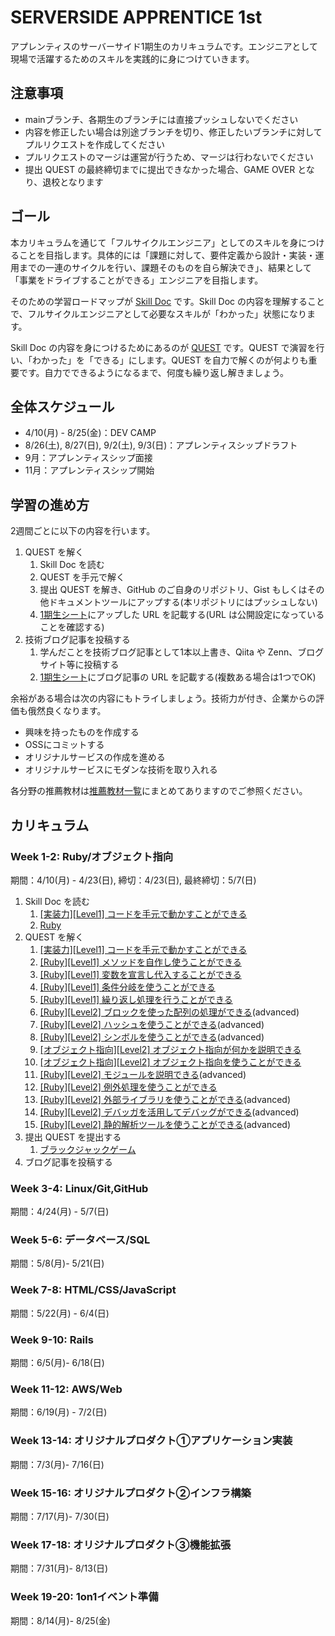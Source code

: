 # SERVERSIDE APPRENTICE 1st

アプレンティスのサーバーサイド1期生のカリキュラムです。エンジニアとして現場で活躍するためのスキルを実践的に身につけていきます。

## 注意事項

- mainブランチ、各期生のブランチには直接プッシュしないでください
- 内容を修正したい場合は別途ブランチを切り、修正したいブランチに対してプルリクエストを作成してください
- プルリクエストのマージは運営が行うため、マージは行わないでください
- 提出 QUEST の最終締切までに提出できなかった場合、GAME OVER となり、退校となります

## ゴール

本カリキュラムを通じて「フルサイクルエンジニア」としてのスキルを身につけることを目指します。具体的には「課題に対して、要件定義から設計・実装・運用までの一連のサイクルを行い、課題そのものを自ら解決でき」、結果として「事業をドライブすることができる」エンジニアを目指します。

そのための学習ロードマップが [Skill Doc](skilldoc)  です。Skill Doc の内容を理解することで、フルサイクルエンジニアとして必要なスキルが「わかった」状態になります。

Skill Doc の内容を身につけるためにあるのが [QUEST](quest) です。QUEST で演習を行い、「わかった」を「できる」にします。QUEST を自力で解くのが何よりも重要です。自力でできるようになるまで、何度も繰り返し解きましょう。

## 全体スケジュール

- 4/10(月) - 8/25(金)：DEV CAMP
- 8/26(土), 8/27(日), 9/2(土), 9/3(日)：アプレンティスシップドラフト
- 9月：アプレンティスシップ面接
- 11月：アプレンティスシップ開始

## 学習の進め方

2週間ごとに以下の内容を行います。

1. QUEST を解く
   1. Skill Doc を読む
   2. QUEST を手元で解く
   3. 提出 QUEST を解き、GitHub のご自身のリポジトリ、Gist もしくはその他ドキュメントツールにアップする(本リポジトリにはプッシュしない)
   4. [1期生シート](https://docs.google.com/spreadsheets/d/1C_503tZJnw7BQI1J_IcXPwme6kaX5wNNt1PQgVMqUS0/edit?usp=sharing)にアップした URL を記載する(URL は公開設定になっていることを確認する)
2. 技術ブログ記事を投稿する
   1. 学んだことを技術ブログ記事として1本以上書き、Qiita や Zenn、ブログサイト等に投稿する
   2. [1期生シート](https://docs.google.com/spreadsheets/d/1C_503tZJnw7BQI1J_IcXPwme6kaX5wNNt1PQgVMqUS0/edit?usp=sharing)にブログ記事の URL を記載する(複数ある場合は1つでOK)

余裕がある場合は次の内容にもトライしましょう。技術力が付き、企業からの評価も俄然良くなります。

- 興味を持ったものを作成する
- OSSにコミットする
- オリジナルサービスの作成を進める
- オリジナルサービスにモダンな技術を取り入れる

各分野の推薦教材は[推薦教材一覧](RESOURCES.md)にまとめてありますのでご参照ください。

## カリキュラム

### Week 1-2: Ruby/オブジェクト指向

期間：4/10(月) - 4/23(日), 締切：4/23(日), 最終締切：5/7(日)

1. Skill Doc を読む
   1. [[実装力][Level1] コードを手元で動かすことができる](/skilldoc/technical_skills/coding_skills/RUN_CODE.md)
   2. [Ruby](/skilldoc/technologies/RUBY.md)
2. QUEST を解く
   1. [[実装力][Level1] コードを手元で動かすことができる](/quest/technical_skills/coding_skills/RUN_CODE.md)
   2. [[Ruby][Level1] メソッドを自作し使うことができる](/quest/technologies/ruby/METHOD.md)
   3. [[Ruby][Level1] 変数を宣言し代入することができる](/quest/technologies/ruby/VARIABLE.md)
   4. [[Ruby][Level1] 条件分岐を使うことができる](/quest/technologies/ruby/CONDITIONAL_EXECUTION.md)
   5. [[Ruby][Level1] 繰り返し処理を行うことができる](/quest/technologies/ruby/LOOP.md)
   6. [[Ruby][Level2] ブロックを使った配列の処理ができる](/quest/technologies/ruby/BLOCK.md)(advanced)
   7. [[Ruby][Level2] ハッシュを使うことができる](/quest/technologies/ruby/HASH.md)(advanced)
   8. [[Ruby][Level2] シンボルを使うことができる](/quest/technologies/ruby/SYMBOL.md)(advanced)
   9. [[オブジェクト指向][Level2] オブジェクト指向が何かを説明できる](/quest/technologies/object_oriented/OBJECT_ORIENTED_EXPLAIN.md)
   10. [[オブジェクト指向][Level2] オブジェクト指向を使うことができる](/quest/technologies/object_oriented/OBJECT_ORIENTED_DEVELOPMENT.md)
   11. [[Ruby][Level2] モジュールを説明できる](/quest/technologies/ruby/MODULE.md)(advanced)
   12. [[Ruby][Level2] 例外処理を使うことができる](/quest/technologies/ruby/EXCEPTION.md)
   13. [[Ruby][Level2] 外部ライブラリを使うことができる](/quest/technologies/ruby/LIBRARY.md)(advanced)
   14. [[Ruby][Level2] デバッガを活用してデバッグができる](/quest/technologies/ruby/DEBUGGER.md)(advanced)
   15. [[Ruby][Level2] 静的解析ツールを使うことができる](/quest/technologies/ruby/STATIC_ANALYSIS.md)(advanced)
3. 提出 QUEST を提出する
   1. [ブラックジャックゲーム](/quest/technologies/ruby/BLACKJACK.md)
4. ブログ記事を投稿する

### Week 3-4: Linux/Git,GitHub

期間：4/24(月) - 5/7(日)

### Week 5-6: データベース/SQL

期間：5/8(月)- 5/21(日)

### Week 7-8: HTML/CSS/JavaScript

期間：5/22(月) - 6/4(日)

### Week 9-10: Rails

期間：6/5(月)- 6/18(日)

### Week 11-12: AWS/Web

期間：6/19(月) - 7/2(日)

### Week 13-14: オリジナルプロダクト①アプリケーション実装

期間：7/3(月)- 7/16(日)

### Week 15-16: オリジナルプロダクト②インフラ構築

期間：7/17(月)- 7/30(日)

### Week 17-18: オリジナルプロダクト③機能拡張

期間：7/31(月)- 8/13(日)

### Week 19-20: 1on1イベント準備

期間：8/14(月)- 8/25(金)
